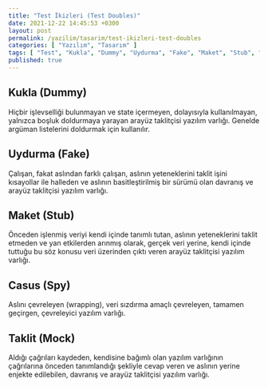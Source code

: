 ```yaml
---
title: "Test İkizleri (Test Doubles)"
date: 2021-12-22 14:45:53 +0300
layout: post
permalink: /yazilim/tasarim/test-ikizleri-test-doubles
categories: [ "Yazılım", "Tasarım" ]
tags: [ "Test", "Kukla", "Dummy", "Uydurma", "Fake", "Maket", "Stub", "Casus", "Spy", "Taklit", "Mock", "İkiz", "Double" ]
published: true
---
```


## Kukla (Dummy)

Hiçbir işlevselliği bulunmayan ve state içermeyen, dolayısıyla kullanılmayan, yalnızca boşluk doldurmaya yarayan arayüz taklitçisi yazılım varlığı. Genelde argüman listelerini doldurmak için kullanılır.

## Uydurma (Fake)

Çalışan, fakat aslından farklı çalışan, aslının yeteneklerini taklit işini kısayollar ile halleden ve aslının basitleştirilmiş bir sürümü olan davranış ve arayüz taklitçisi yazılım varlığı.

## Maket (Stub)

Önceden işlenmiş veriyi kendi içinde tanımlı tutan, aslının yeteneklerini taklit etmeden ve yan etkilerden arınmış olarak, gerçek veri yerine, kendi içinde tuttuğu bu söz konusu veri üzerinden çıktı veren arayüz taklitçisi yazılım varlığı.

## Casus (Spy)

Aslını çevreleyen (wrapping), veri sızdırma amaçlı çevreleyen, tamamen geçirgen, çevreleyici yazılım varlığı.

## Taklit (Mock)

Aldığı çağrıları kaydeden, kendisine bağımlı olan yazılım varlığının çağrılarına önceden tanımlandığı şekliyle cevap veren ve aslının yerine enjekte edilebilen, davranış ve arayüz taklitçisi yazılım varlığı.